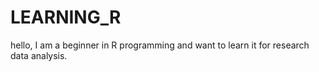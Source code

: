 # LEARNING_R
hello, I am a beginner in R programming and want to learn it for research data analysis.
